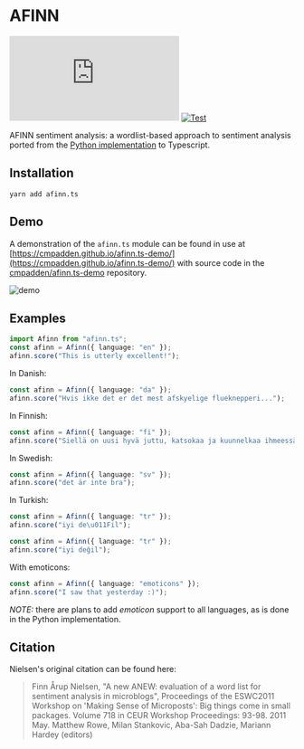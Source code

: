 # AFINN

[![npm](https://img.shields.io/npm/v/afinn.ts)](https://www.npmjs.com/package/afinn.ts)
[![Test](https://github.com/cmpadden/afinn.ts/workflows/Test/badge.svg)](https://github.com/cmpadden/afinn.ts/actions)

AFINN sentiment analysis: a wordlist-based approach to sentiment analysis
ported from the [Python implementation](https://github.com/fnielsen/afinn) to Typescript.

## Installation

```
yarn add afinn.ts
```

## Demo

A demonstration of the `afinn.ts` module can be found in use at [https://cmpadden.github.io/afinn.ts-demo/](https://cmpadden.github.io/afinn.ts-demo/) with source code in the
[cmpadden/afinn.ts-demo](https://github.com/cmpadden/afinn.ts-demo) repository.

![demo](https://user-images.githubusercontent.com/5807118/155581484-b38ded81-596e-4bef-8888-90e01d36e400.png)

## Examples

```ts
import Afinn from "afinn.ts";
const afinn = Afinn({ language: "en" });
afinn.score("This is utterly excellent!");
```

In Danish:

```ts
const afinn = Afinn({ language: "da" });
afinn.score("Hvis ikke det er det mest afskyelige flueknepperi...");
```

In Finnish:

```ts
const afinn = Afinn({ language: "fi" });
afinn.score("Siellä on uusi hyvä juttu, katsokaa ja kuunnelkaa ihmeessä.");
```

In Swedish:

```ts
const afinn = Afinn({ language: "sv" });
afinn.score("det är inte bra");
```

In Turkish:

```ts
const afinn = Afinn({ language: "tr" });
afinn.score("iyi de\u011Fil");
```

```ts
const afinn = Afinn({ language: "tr" });
afinn.score("iyi değil");
```

With emoticons:

```ts
const afinn = Afinn({ language: "emoticons" });
afinn.score("I saw that yesterday :)");
```

_NOTE:_ there are plans to add _emoticon_ support to all languages, as is done in the Python implementation.

## Citation

Nielsen's original citation can be found here:

> Finn Årup Nielsen, "A new ANEW: evaluation of a word list for sentiment analysis in microblogs", Proceedings of the ESWC2011 Workshop on 'Making Sense of Microposts': Big things come in small packages. Volume 718 in CEUR Workshop Proceedings: 93-98. 2011 May. Matthew Rowe, Milan Stankovic, Aba-Sah Dadzie, Mariann Hardey (editors)
